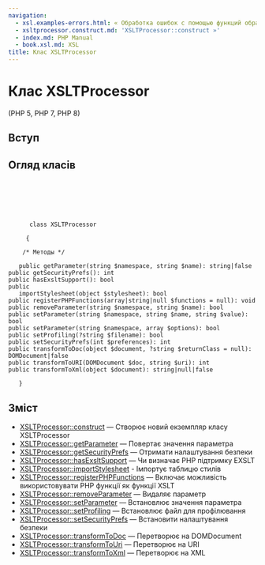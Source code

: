 ```yaml
---
navigation:
  - xsl.examples-errors.html: « Обработка ошибок с помощью функций обработки ошибок libxml
  - xsltprocessor.construct.md: 'XSLTProcessor::construct »'
  - index.md: PHP Manual
  - book.xsl.md: XSL
title: Клас XSLTProcessor
---
```

# Клас XSLTProcessor

(PHP 5, PHP 7, PHP 8)

## Вступ

## Огляд класів

```classsynopsis

     
    

    
     
      class XSLTProcessor
     
     {

    /* Методы */
    
   public getParameter(string $namespace, string $name): string|false
public getSecurityPrefs(): int
public hasExsltSupport(): bool
public
   importStylesheet(object $stylesheet): bool
public registerPHPFunctions(array|string|null $functions = null): void
public removeParameter(string $namespace, string $name): bool
public setParameter(string $namespace, string $name, string $value): bool
public setParameter(string $namespace, array $options): bool
public setProfiling(?string $filename): bool
public setSecurityPrefs(int $preferences): int
public transformToDoc(object $document, ?string $returnClass = null): DOMDocument|false
public transformToURI(DOMDocument $doc, string $uri): int
public transformToXml(object $document): string|null|false

   }
```

## Зміст

-   [XSLTProcessor::construct](xsltprocessor.construct.md) — Створює новий екземпляр класу XSLTProcessor
-   [XSLTProcessor::getParameter](xsltprocessor.getparameter.md) — Повертає значення параметра
-   [XSLTProcessor::getSecurityPrefs](xsltprocessor.getsecurityprefs.md) — Отримати налаштування безпеки
-   [XSLTProcessor::hasExsltSupport](xsltprocessor.hasexsltsupport.md) — Чи визначає PHP підтримку EXSLT
-   [XSLTProcessor::importStylesheet](xsltprocessor.importstylesheet.md) - Імпортує таблицю стилів
-   [XSLTProcessor::registerPHPFunctions](xsltprocessor.registerphpfunctions.md) — Включає можливість використовувати PHP функції як функції XSLT
-   [XSLTProcessor::removeParameter](xsltprocessor.removeparameter.md) — Видаляє параметр
-   [XSLTProcessor::setParameter](xsltprocessor.setparameter.md) — Встановлює значення параметра
-   [XSLTProcessor::setProfiling](xsltprocessor.setprofiling.md) — Встановлює файл для профілювання
-   [XSLTProcessor::setSecurityPrefs](xsltprocessor.setsecurityprefs.md) — Встановити налаштування безпеки
-   [XSLTProcessor::transformToDoc](xsltprocessor.transformtodoc.md) — Перетворює на DOMDocument
-   [XSLTProcessor::transformToUri](xsltprocessor.transformtouri.md) — Перетворює на URI
-   [XSLTProcessor::transformToXml](xsltprocessor.transformtoxml.md) — Перетворює на XML
